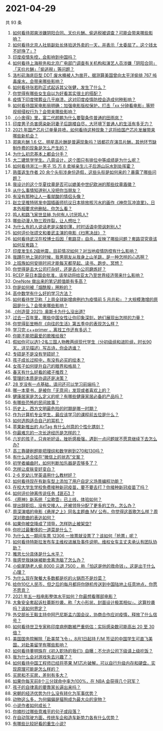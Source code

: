 # 2021-04-29

共 93 条

<!-- BEGIN -->
<!-- 最后更新时间 Thu Apr 29 2021 08:01:58 GMT+0800 (China Standard Time) -->

1. [如何看待郑爽涉嫌阴阳合同、天价片酬、偷逃税被调查？可能会带来哪些影响？](https://www.zhihu.com/question/457029348)
2. [如何看待北京人社局副处长体验送外卖的一天，并表示「太委屈了，这个钱太不好挣了」?](https://www.zhihu.com/question/456959883)
3. [印度疫情失控，会影响到中国吗？](https://www.zhihu.com/question/456775767)
4. [如何看待上海税务和北京广电部门调查有关机构和演艺人员涉嫌「阴阳合同」「天价片酬」「偷逃税」等问题？](https://www.zhihu.com/question/457028571)
5. [洛杉矶海底巨型 DDT 废水桶被人为凿开，据测算美国曾向太平洋偷排 767
   吨毒废水，会带来哪些影响？](https://www.zhihu.com/question/456938149)
6. [如何看待张若昀正式起诉其父张健，发生了什么？](https://www.zhihu.com/question/457017364)
7. [你觉得有哪些女生自以为好看其实很土的搭配？](https://www.zhihu.com/question/298265287)
8. [疫情下印度殡葬业几乎崩溃，这对印度疫情防控会造成何种影响？](https://www.zhihu.com/question/456842008)
9. [如何看待国家电影局明确：加强电影版权保护，打击「xx
   分钟看电影」等短视频侵权行为？会带来哪些影响？](https://www.zhihu.com/question/456948544)
10. [《小舍得》里，富二代颜鹏为什么要娶条件普通的田雨岚？](https://www.zhihu.com/question/455511910)
11. [印度男子杀害感染新冠妻子后跳楼自尽，大环境下普通人的生活有多无力？](https://www.zhihu.com/question/456933930)
12. [2021
    年国产芯片订单量井喷，如何看待这种现象？这将给国产芯片发展带来哪些新机会？](https://www.zhihu.com/question/456099048)
13. [郑爽片酬 1.6
    亿，明星高片酬是普遍现象吗？钱都花在演员片酬，其他环节缺制作费的现象是怎么产生的？](https://www.zhihu.com/question/456939801)
14. [为什么初恋基本上都会分手？](https://www.zhihu.com/question/24684849)
15. [大二建筑学学生。八周设计，这个图只有排位中等成绩是为什么呢？](https://www.zhihu.com/question/456920592)
16. [如何看待浙江一男子 15 万 8
    卖掉亲生儿子后游山玩水到处挥霍？](https://www.zhihu.com/question/456944988)
17. [熟蛋返生作者 20
    余个头衔涉身份造假，这些头衔是如何来的？暴露了哪些问题？](https://www.zhihu.com/question/456975288)
18. [我设计的这个华夏纹章是否可以媲美中世纪欧洲的那些纹章盾徽？](https://www.zhihu.com/question/456639275)
19. [从什么事情知道别人没把你当朋友？](https://www.zhihu.com/question/360519545)
20. [有没有那种让人一看就酸的情侣头像？](https://www.zhihu.com/question/432753689)
21. [赵立坚推特转发中国插画师抗议日本排放核污水的画作《神奈氚冲浪里》，日本外相要求他删帖，你怎么看？](https://www.zhihu.com/question/456986557)
22. [鸣人和路飞家世显赫,为何有人讨厌鸣人?](https://www.zhihu.com/question/455957638)
23. [哪些动漫人物三观炸裂，让人想吐？](https://www.zhihu.com/question/368114291)
24. [为什么有的人说话老是尖酸刻薄，时时话语中带讽刺别人?](https://www.zhihu.com/question/22462053)
25. [如何评价张颂文和姜武主演的电影《扫黑决战》？](https://www.zhihu.com/question/455752818)
26. [如何看待武汉在校博士后因「套路贷」自杀，反映了哪些问题？套路贷究竟该如何反套路？](https://www.zhihu.com/question/456975878)
27. [印度发生6.2级地震，目前情况如何？对当地疫情防控有什么影响？](https://www.zhihu.com/question/456981781)
28. [我蹲在地上哭的时候，我男朋友从我身上山羊跳，是一种怎样的心态啊？](https://www.zhihu.com/question/51865062)
29. [上班族如何安排时间才能每天都早起、读书、跑步、冥想？](https://www.zhihu.com/question/28042735)
30. [你觉得是去大公司打杂好，还是去小公司磨炼好？](https://www.zhihu.com/question/448879571)
31. [RCEP
    获日本国会批准，该举动将给亚太乃至世界经济带来什么影响？](https://www.zhihu.com/question/456947372)
32. [OneNote 做出来的笔记颜值能有多高？](https://www.zhihu.com/question/57139472)
33. [你是如何被「烟酰胺」圈粉的？](https://www.zhihu.com/question/442307294)
34. [高中数学有什么好的学习方法？](https://www.zhihu.com/question/311885002)
35. [如何看待世卫称「上周全球新增病例约为疫情前 5
    月总和」？大规模激增的原因是什么？会带来哪些影响？](https://www.zhihu.com/question/456769223)
36. [《创造营 2021》奥斯卡为什么没出道?](https://www.zhihu.com/question/456378028)
37. [过去一百年里，哪些中国女性让你印象深刻，她们展现出怎样的力量？](https://www.zhihu.com/question/456017960)
38. [你觉得彭昱畅在《向往的生活》第五季中的表现怎么样？](https://www.zhihu.com/question/456372682)
39. [学习完 c++primer ，离找工作还有多远？](https://www.zhihu.com/question/387856198)
40. [你能不能把最爱的歌推给我?](https://www.zhihu.com/question/456546670)
41. [假如你可以选1-2名三国人物教两组现代学生（分初级组和进阶组，时长90天，详见描述）写古诗，你会选谁？](https://www.zhihu.com/question/456364848)
42. [专硕是不是没有学硕好？](https://www.zhihu.com/question/298325526)
43. [孩子成长过程中，有没有必买的绘本？](https://www.zhihu.com/question/455097697)
44. [女孩子如何提升自己的眼界和格局？](https://www.zhihu.com/question/443769667)
45. [春天有什么好看的裙子推荐？](https://www.zhihu.com/question/449583429)
46. [管理的本质是协调还是决策？](https://www.zhihu.com/question/453320234)
47. [28 岁没有一点基础，请问还可以学习前端吗？](https://www.zhihu.com/question/455074796)
48. [哪一本童书，是被你「无意间」发现或者喜欢上的？](https://www.zhihu.com/question/454404597)
49. [健康居家是怎么定义的呢？有哪些健康家居必备的产品吗？](https://www.zhihu.com/question/455807807)
50. [有哪些恐怖的民间故事？](https://www.zhihu.com/question/453792239)
51. [历史上，西方文明最危险的时期是哪一时期？](https://www.zhihu.com/question/274409322)
52. [作为计算机专业学生，最应该学习的课程前五位是什么？](https://www.zhihu.com/question/19628851)
53. [如何选购适合自己的耳机？](https://www.zhihu.com/question/20141968)
54. [苹果新推出的 AirTag 有什么创意的个性化镌刻？](https://www.zhihu.com/question/455987685)
55. [你最难忘的一次长途经历是怎样的？](https://www.zhihu.com/question/455993042)
56. [六岁的孩子，只肯听好话，挫折感极强，遇到一点问题就不愿意继续下去怎么办?](https://www.zhihu.com/question/31768392)
57. [高三靠硬刷题能把理综和数学刷到270和130吗？](https://www.zhihu.com/question/36834794)
58. [有什么适合挂在“微信上的状态”文案？](https://www.zhihu.com/question/442605862)
59. [初学者编曲时，如何判断加乐器是否够多了？](https://www.zhihu.com/question/444235772)
60. [怎样让皮肤变好变白？](https://www.zhihu.com/question/450658642)
61. [2-6 岁幼儿学英语用什么教材好？](https://www.zhihu.com/question/29772658)
62. [如何看待现在有新车型上添加了用户自定义场景编程功能？](https://www.zhihu.com/question/454267277)
63. [在校大学生学校免费接种新冠疫苗，要不要去打？你接种新冠疫苗了吗？](https://www.zhihu.com/question/447174102)
64. [如何评价钟离传说任务【匪石】?](https://www.zhihu.com/question/456974363)
65. [《原神》新系统「尘歌壶」已上线，体验如何？](https://www.zhihu.com/question/456970363)
66. [提出辞职后，没有交接人，还被领导分配了更多的工作，怎么办？](https://www.zhihu.com/question/447715344)
67. [周深演唱的电影《悬崖之上》同名主题曲 MV
    公布，你觉得这首歌怎么样？周深对歌曲的表达如何？](https://www.zhihu.com/question/456950487)
68. [如果你被空降成了领导，怎样防止被架空?](https://www.zhihu.com/question/58585512)
69. [你吃过最奢侈的一道菜是什么？](https://www.zhihu.com/question/284676187)
70. [为什么五一期间车票 12306
    一放票就没票了？该如何「抢票」呢？](https://www.zhihu.com/question/455215736)
71. [如何看待特斯拉发布车主维权进展及事件说明，维权女车主丈夫承认有团队协助？](https://www.zhihu.com/question/456947306)
72. [雅思七分具体是什么水平？](https://www.zhihu.com/question/62020354)
73. [我感觉我妹妹被断舍离洗脑了怎么办？](https://www.zhihu.com/question/289910192)
74. [小偷尾随老人偷 8000 元退 7500
    ，称「怕这是他的救命钱」，这是出于什么心理？](https://www.zhihu.com/question/456602957)
75. [为什么现在聚餐大多数都是吃的火锅而不是炒菜？](https://www.zhihu.com/question/450776646)
76. [给你10亿人民币，但之后的每月都将你随机传送到中国陆地上任意地点，你愿不愿意？](https://www.zhihu.com/question/454152922)
77. [2021 年五一档电影整体水平如何？你最想看哪部电影？](https://www.zhihu.com/question/450815534)
78. [大象安全套起诉杜蕾斯抄袭，称「大小形状、封面设计极其相似」，这算抄袭吗？该如何界定？](https://www.zhihu.com/question/456790436)
79. [外交部长王毅主持中阿巴尼斯孟六国会议，协商合作应对疫情，释放了什么信号？](https://www.zhihu.com/question/456886110)
80. [如何看待世卫专家称印度病例数被严重低估：实际感染数可能高出 20 至 30
    倍？](https://www.zhihu.com/question/456888205)
81. [美国国务院解除「赴美禁飞令」，8月1日起持 F/M
    签证的中国学生可直飞美国，对赴美留学有哪些影响？](https://www.zhihu.com/question/456808004)
82. [如何看待董明珠在《初入职场的我们》自曝：不允许公司下级请上级吃饭？](https://www.zhihu.com/question/456868276)
83. [我为什么会对游戏失去兴趣了？](https://www.zhihu.com/question/456902574)
84. [如何看待中国工程师已经将苹果
    M1芯片破解，可以自行升级内存和硬盘，实现原理可能是怎么样的？](https://www.zhihu.com/question/453213586)
85. [买房和不买房，差别有多大？](https://www.zhihu.com/question/425084039)
86. [如果你每天前8个三分球命中率为100%，在 NBA
    会获得几个冠军？](https://www.zhihu.com/question/456430700)
87. [孩子的自律真的要靠家长逼出来吗？](https://www.zhihu.com/question/436192830)
88. [宋朝的经济优势为什么没有转化为军事优势？](https://www.zhihu.com/question/455435936)
89. [动物这么多，为何偏偏是猫狗成为最大众的宠物？](https://www.zhihu.com/question/455496520)
90. [小说作者如何成长？](https://www.zhihu.com/question/456380028)
91. [你摘抄过哪些意难平的句子或段落？](https://www.zhihu.com/question/430494155)
92. [在自动驾驶方面，传统车企和造车新势力各有什么优势？](https://www.zhihu.com/question/456829827)
93. [有哪些比较好看的重生小说?](https://www.zhihu.com/question/311447766)

<!-- END -->
